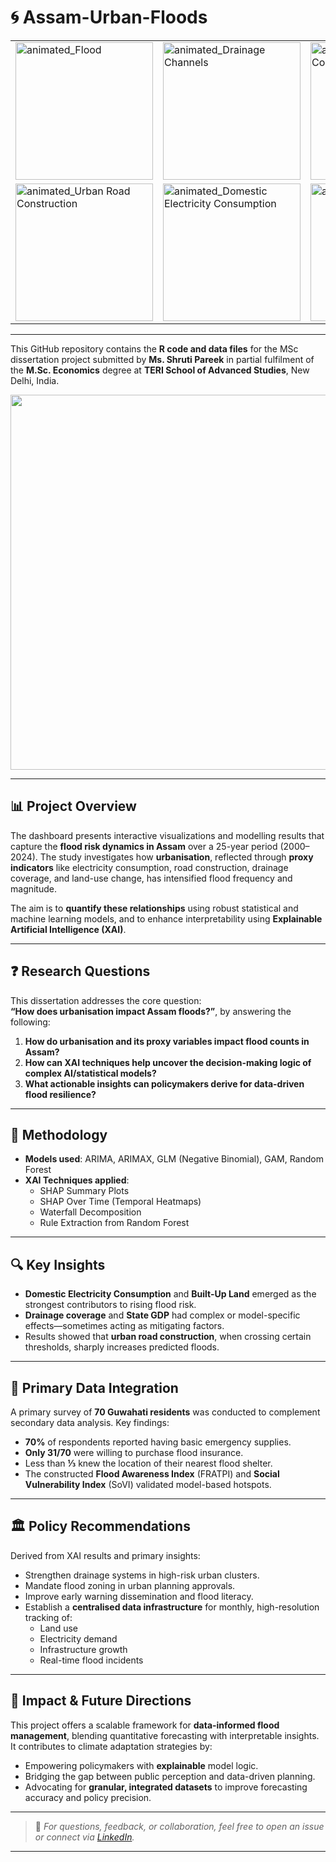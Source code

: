 # 🌀 Assam-Urban-Floods

<table>
  <tr>
    <td><img src="https://github.com/user-attachments/assets/fa600343-b817-4a9c-8190-3b9ec4184b11" alt="animated_Flood" width="220"/></td>
    <td><img src="https://github.com/user-attachments/assets/e77f6b3e-a372-4272-9120-8ceedc37c7e1" alt="animated_Drainage Channels" width="220"/></td>
    <td><img src="https://github.com/user-attachments/assets/872a6e8d-402b-4073-a6c0-eca9d1791e8b" alt="animated_Registered Company" width="220"/></td>
    <td><img src="https://github.com/user-attachments/assets/6b60c4d2-f6b2-4b64-baea-6a14340f6aae" alt="animated_State GDP" width="220"/></td>
  </tr>
  <tr>
    <td><img src="https://github.com/user-attachments/assets/55f14f6c-1e1b-4706-bd29-708a454a5938" alt="animated_Urban Road Construction" width="220"/></td>
    <td><img src="https://github.com/user-attachments/assets/7dce9cf3-6df7-4bfe-96fd-37cc7bed1a9c" alt="animated_Domestic Electricity Consumption" width="220"/></td>
    <td><img src="https://github.com/user-attachments/assets/24ceeb8d-8562-4241-aa34-23632400a7a6" alt="animated_total food grains" width="220"/></td>
    <td><img src="https://github.com/user-attachments/assets/05e9b1c6-c95d-47be-aec5-709c1bb2f403" alt="animated_Non Agricultural Land" width="220"/></td>
  </tr>
</table>

---

This GitHub repository contains the **R code and data files** for the MSc dissertation project submitted by **Ms. Shruti Pareek** in partial fulfilment of the **M.Sc. Economics** degree at **TERI School of Advanced Studies**, New Delhi, India.

<p align="center">
  <img src="https://github.com/user-attachments/assets/9103daf8-7602-4282-a0e1-b20842a66def" width="600"/>
</p>

---

## 📊 Project Overview

The dashboard presents interactive visualizations and modelling results that capture the **flood risk dynamics in Assam** over a 25-year period (2000–2024). The study investigates how **urbanisation**, reflected through **proxy indicators** like electricity consumption, road construction, drainage coverage, and land-use change, has intensified flood frequency and magnitude.

The aim is to **quantify these relationships** using robust statistical and machine learning models, and to enhance interpretability using **Explainable Artificial Intelligence (XAI)**.

---

## ❓ Research Questions

This dissertation addresses the core question:  
**“How does urbanisation impact Assam floods?”**, by answering the following:

1. **How do urbanisation and its proxy variables impact flood counts in Assam?**
2. **How can XAI techniques help uncover the decision-making logic of complex AI/statistical models?**
3. **What actionable insights can policymakers derive for data-driven flood resilience?**

---

## 🧠 Methodology

- **Models used**: ARIMA, ARIMAX, GLM (Negative Binomial), GAM, Random Forest  
- **XAI Techniques applied**:
  - SHAP Summary Plots
  - SHAP Over Time (Temporal Heatmaps)
  - Waterfall Decomposition
  - Rule Extraction from Random Forest

---

## 🔍 Key Insights

- **Domestic Electricity Consumption** and **Built-Up Land** emerged as the strongest contributors to rising flood risk.
- **Drainage coverage** and **State GDP** had complex or model-specific effects—sometimes acting as mitigating factors.
- Results showed that **urban road construction**, when crossing certain thresholds, sharply increases predicted floods.

---

## 🧭 Primary Data Integration

A primary survey of **70 Guwahati residents** was conducted to complement secondary data analysis. Key findings:

- **70%** of respondents reported having basic emergency supplies.
- **Only 31/70** were willing to purchase flood insurance.
- Less than **⅓** knew the location of their nearest flood shelter.
- The constructed **Flood Awareness Index** (FRATPI) and **Social Vulnerability Index** (SoVI) validated model-based hotspots.

---

## 🏛️ Policy Recommendations

Derived from XAI results and primary insights:

- Strengthen drainage systems in high-risk urban clusters.
- Mandate flood zoning in urban planning approvals.
- Improve early warning dissemination and flood literacy.
- Establish a **centralised data infrastructure** for monthly, high-resolution tracking of:
  - Land use
  - Electricity demand
  - Infrastructure growth
  - Real-time flood incidents

---

## 🎯 Impact & Future Directions

This project offers a scalable framework for **data-informed flood management**, blending quantitative forecasting with interpretable insights. It contributes to climate adaptation strategies by:

- Empowering policymakers with **explainable** model logic.
- Bridging the gap between public perception and data-driven planning.
- Advocating for **granular, integrated datasets** to improve forecasting accuracy and policy precision.

---

> 📘 _For questions, feedback, or collaboration, feel free to open an issue or connect via [LinkedIn](https://www.linkedin.com/in/shruti-pareek-5613a9233/)._  

---
